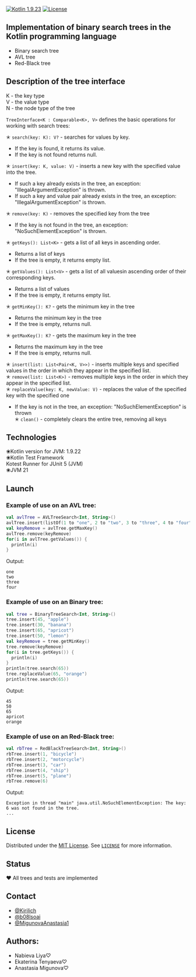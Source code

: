 [![Kotlin 1.9.23][kotlin_img]][kotlin_releases_url]
[![License][license_img]][repo_license_url]
## Implementation of binary search trees in the Kotlin programming language

* Binary search tree
* AVL tree
* Red-Black tree

## Description of the tree interface

K - the key type<br>
V - the value type<br>
N - the node type of the tree<br>


`TreeInterface<K : Comparable<K>, V>` defines the basic operations for working with search trees:

✭ `search(key: K): V?` - searches for values ​​by key.
- If the key is found, it returns its value.<br>
- If the key is not found returns null.<br>

✭ `insert(key: K, value: V)` - inserts a new key with the specified value into the tree.
- If such a key already exists in the tree, an exception: "IllegalArgumentException" is thrown.<br>
- If such a key and value pair already exists in the tree, an exception: "IllegalArgumentException" is thrown.<br>

✭ `remove(key: K)` - removes the specified key from the tree
- If the key is not found in the tree, an exception: "NoSuchElementException" is thrown.<br>

✭ `getKeys(): List<K>` - gets a list of all keys in ascending order.
- Returns a list of keys<br>
- If the tree is empty, it returns empty list.<br>

✭ `getValues(): List<V>` - gets a list of all values ​​in ascending order of their corresponding keys.
- Returns a list of values<br>
- If the tree is empty, it returns empty list.<br>

✭ `getMinKey(): K?` - gets the minimum key in the tree
- Returns the minimum key in the tree<br>
- If the tree is empty, returns null.<br>

✭ `getMaxKey(): K?` - gets the maximum key in the tree
- Returns the maximum key in the tree<br>
- If the tree is empty, returns null.<br>

✭ `insert(list: List<Pair<K, V>>)` - inserts multiple keys and specified values ​​in the order in which they appear in the specified list.<br>
✭ `remove(list: List<K>)` - removes multiple keys in the order in which they appear in the specified list.<br>
✭ `replaceValue(key: K, newValue: V)` - replaces the value of the specified key with the specified one
- If the key is not in the tree, an exception: "NoSuchElementException" is thrown<br>
✭ `clean()` - completely clears the entire tree, removing all keys<br>

## Technologies

❀Kotlin version for JVM: 1.9.22<br>
❀Kotlin Test Framework<br>
Kotest Runner for JUnit 5 (JVM)<br>
❀JVM 21<br>

## Launch

### Example of use on an AVL tree:
```kotlin
val avlTree = AVLTreeSearch<Int, String>()
avlTree.insert(listOf(1 to "one", 2 to "two", 3 to "three", 4 to "four", 5 to "five"))
val keyRemove = avlTree.getMaxKey()
avlTree.remove(keyRemove)
for(i in avlTree.getValues()) {
  println(i)
}
```
Output:
```text
one
two
three
four
```

### Example of use on an Binary tree:
```kotlin
val tree = BinaryTreeSearch<Int, String>()
tree.insert(45, "apple")
tree.insert(30, "banana")
tree.insert(65, "apricot")
tree.insert(50, "lemon")
val keyRemove = tree.getMinKey()
tree.remove(keyRemove)
for(i in tree.getKeys()) {
  println(i)
}
println(tree.search(65))
tree.replaceValue(65, "orange")
println(tree.search(65))
```
Output:
```text
45
50
65
apricot
orange
```

### Example of use on an Red-Black tree:
```kotlin
val rbTree = RedBlackTreeSearch<Int, String>()
rbTree.insert(1, "bicycle")
rbTree.insert(2, "motorcycle")
rbTree.insert(3, "car")
rbTree.insert(4, "ship")
rbTree.insert(5, "plane")
rbTree.remove(6)
```
Output:
```text
Exception in thread "main" java.util.NoSuchElementException: The key: 6 was not found in the tree.
...
```
## License

Distributed under the [MIT License](https://choosealicense.com/licenses/mit/). See [`LICENSE`](LICENSE) for more information.<br>

## Status

❤️ All trees and tests are implemented<br>

## Contact

* [@Kirilich](https://github.com/Kirilich)
* [@b08lsoai](https://github.com/b08lsoai)
* [@MigunovaAnastasia1](https://github.com/MigunovaAnastasia1)

## Authors:

* Nabieva Liya♡
* Ekaterina Tenyaeva♡
* Anastasia Migunova♡

<!-- links -->

[kotlin_img]: https://img.shields.io/badge/Kotlin-%201.9.22-magenta
[license_img]: https://img.shields.io/badge/license-MIT-blue
[kotlin_releases_url]: https://kotlinlang.org/docs/releases.html#release-details
[repo_license_url]: https://github.com/spbu-coding-2023/trees-13/blob/main/LICENSE
